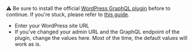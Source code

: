 ⚠️ Be sure to install the official <a href="https://www.wpgraphql.com/" target="_blank" class="ww-editor-link">WordPress GraphQL plugin</a> before to continue. If you're stuck, please refer to <a href="https://help.weweb.io/en/articles/5139437-how-to-connect-to-wordpress" target="_blank" class="ww-editor-link">this guide</a>.

- Enter your WordPress site URL
- If you've changed your admin URL and the GraphQL endpoint of the plugin, change the values here. Most of the time, the default values will work as is.
